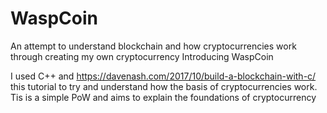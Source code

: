 # WaspCoin
An attempt to understand blockchain and how cryptocurrencies work through creating my own cryptocurrency
Introducing WaspCoin

I used C++ and https://davenash.com/2017/10/build-a-blockchain-with-c/ this tutorial to try and understand how the basis of cryptocurrencies work.
Tis is a simple PoW and aims to explain the foundations of cryptocurrency
